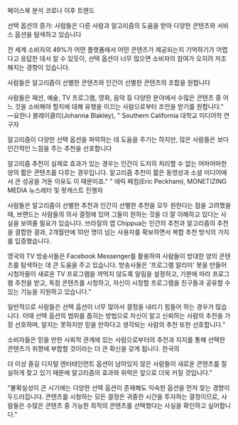 페이스북 분석 코로나 이후 트렌드


선택 옵션의 증가:
사람들은 다른 사람과 알고리즘의 도움을 받아 다양한 콘텐츠와 서비스 옵션을 탐색하고 있습니다


전 세계 소비자의 49%가 어떤 플랫폼에서 어떤 콘텐츠가 제공되는지 기억하기가 어렵다고 응답한 데서 알 수 있듯이, 선택 옵션이 너무 많으면 소비자의 참여가 오히려 저조해지는 경향이 있습니다.

사람들은 알고리즘이 선별한 콘텐츠와 인간이 선별한 콘텐츠의 조합을 원합니다

사람들은 패션, 예술, TV 프로그램, 영화, 음악 등 다양한 분야에서 수많은 콘텐츠 중 어느 것을 소비해야 할지에 대해 유행을 이끄는 사람으로부터 조언을 받기를 원합니다."
—요한나 블레이클리(Johanna Blakley),
"
Southern California 대학교 미디어학 연구자

알고리즘이 다양한 선택 옵션을 파악하는 데 도움을 주기는 하지만, 많은 사람들은 보다 인간적인 느낌을 주는 추천을 선호합니다

알고리즘 추천이 실제로 효과가 있는 경우는 인간이 도저히 처리할 수 없는 어마어마한 양의 짧은 콘텐츠를 다루는 경우입니다. 알고리즘 추천이 짧은 동영상과 소셜 미디어에서 큰 성공을 거둔 이유도 이 때문이죠."
"
에릭 페컴(Eric Peckham),
MONETIZING MEDIA 뉴스레터 및 팟캐스트 진행자


사람들은 알고리즘이 선별한 추천과 인간이 선별한 추천을 모두 원한다는 점을 고려했을 때, 브랜드는 사람들의 의사 결정에 있어 그들이 원하는 것을 더 잘 이해하고 있다는 사실을 보여줄 필요가 있습니다. 브라질의 앱 Chippua는 인간의 추천과 알고리즘의 추천을 결합한 결과, 2개월만에 10만 명이 넘는 사용자를 확보하면서 복합 추천 방식의 가치를 입증했습니다.

영국의 TV 방송사들은 Facebook Messenger를 활용하여 사람들이 방대한 양의 콘텐츠를 탐색하는 데 큰 도움을 주고 있습니다. 방송사들은 '프로그램 알리미' 봇을 만들어 시청자들이 새로운 TV 프로그램을 까먹지 않도록 알림을 설정하고, 기분에 따라 프로그램 추천을 받고, 독점 콘텐츠를 시청하고, 자신이 시청할 프로그램을 친구들과 공유할 수 있는 기능을 지원하고 있습니다."

일반적으로 사람들은 선택 옵션이 너무 많아서 결정을 내리기 힘들어 하는 경우가 많습니다. 이때 선택 옵션의 범위를 좁히는 방법으로 자신이 알고 신뢰하는 사람의 추천을 가장 선호하며, 알지는 못하지만 믿을 만하다고 생각되는 사람의 추천 또한 선호합니다."

소비자들은 믿을 만한 사회적 관계에 있는 사람으로부터의 추천과 지지를 통해 선택한 콘텐츠가 취향에 부합할 것이라는 더 큰 확신을 갖게 됩니다.
한국의

더 이상 즐길 디지털 엔터테인먼트 옵션이 남아있지 않은 사람들이 새로운 콘텐츠를 절실하게 찾고 있기 때문에 알고리즘의 효과와 위력은 앞으로 더욱 커질 것입니다."

"불확실성이 큰 시기에는 다양한 선택 옵션이 존재해도 익숙한 옵션을 먼저 찾는 경향이 두드러집니다. 콘텐츠를 시청하는 모든 결정은 귀중한 시간을 투자하는 결정이므로, 사람들은 수많은 콘텐츠 중 가능한 최적의 콘텐츠를 선택했다는 사실을 확인하고 싶어합니다."